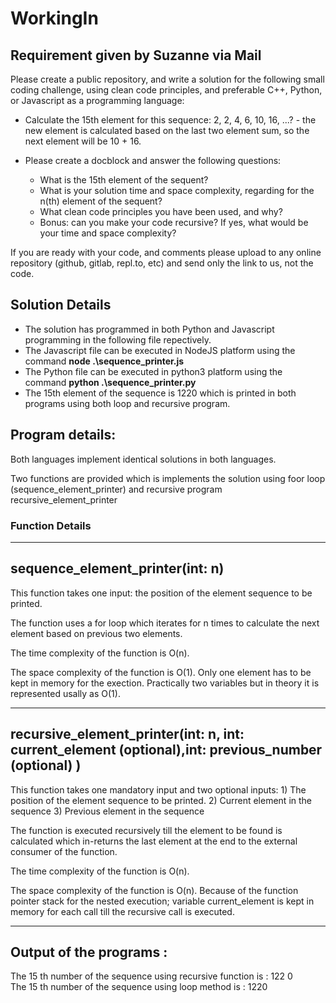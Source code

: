 # WorkingIn

## Requirement given by **Suzanne** via Mail

Please create a public repository, and write a solution for the following small coding challenge, using clean code principles, and preferable C++, Python, or Javascript as a programming language:

 - Calculate the 15th element for this sequence: 2, 2, 4, 6, 10, 16, ...? - the new element is calculated based on the last two element sum, so the next element will be 10 + 16.

 - Please create a docblock and answer the following questions:
   - What is the 15th element of the sequent?
   - What is your solution time and space complexity, regarding for the n(th) element of the sequent?
   - What clean code principles you have been used, and why?
   - Bonus: can you make your code recursive? If yes, what would be your time and space complexity?

If you are ready with your code, and comments please upload to any online repository (github, gitlab, repl.to, etc) and send only the link to us, not the code.

## Solution Details

 - The solution has programmed in both Python and Javascript programming in the following file repectively.
 - The Javascript file can be executed in NodeJS platform using the command **node .\sequence_printer.js**
 - The Python file can be executed in python3 platform using the command **python .\sequence_printer.py**
 - The 15th element of the sequence is 1220 which is printed in both programs using both loop and recursive program.

## Program details:

Both languages implement identical solutions in both languages. <br>

Two functions are provided which is implements the solution using foor loop (sequence_element_printer) 
and recursive program recursive_element_printer
### Function Details
-----------------------------------------------------------------------------------------------------
sequence_element_printer(int: n)
----------------------------------------------------------------------------------------------------- 

This function takes one input: the position of the element sequence to be printed.

The function uses a for loop which iterates for n times to calculate the 
next element based on previous two elements.

The time complexity of the function is O(n).

The space complexity of the function is O(1).
Only one element has to be kept in memory for the exection. 
Practically two variables but in theory it is represented usally as O(1).

-----------------------------------------------------------------------------------------------------
recursive_element_printer(int: n, int: current_element (optional),int: previous_number (optional) )
----------------------------------------------------------------------------------------------------- 

This function takes one mandatory input and two optional inputs: 
    1) The position of the element sequence to be printed.
    2) Current element in the sequence
    3) Previous element in the sequence

The function is executed recursively till the element to be found is calculated 
which in-returns the last element at the end to the external consumer of the function.

The time complexity of the function is O(n).

The space complexity of the function is O(n).
Because of the function pointer stack for the nested execution; 
variable current_element is kept in memory for each call till the recursive call is executed.

-----------------------------------------------------------------------------------------------------

## Output of the programs :
The  15 th number of the sequence using recursive function is :  122 0 <br>
The  15 th number of the sequence using loop method is :  1220 <br>
